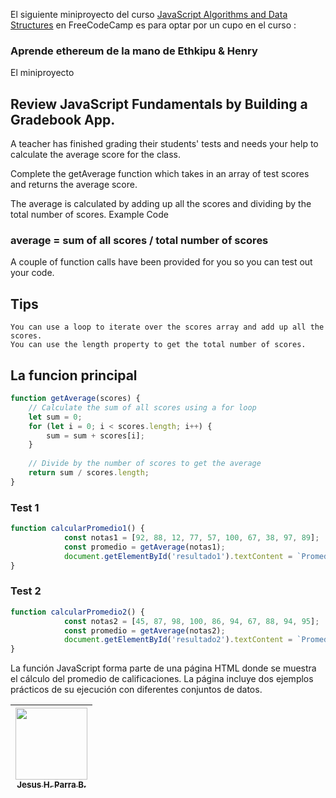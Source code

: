 El siguiente miniproyecto del curso [JavaScript Algorithms and Data Structures](https://www.freecodecamp.org/learn/javascript-algorithms-and-data-structures-v8/) en FreeCodeCamp es para optar por un cupo en el curso : 

### Aprende ethereum de la mano de Ethkipu & Henry

El miniproyecto

## Review JavaScript Fundamentals by Building a Gradebook App.

A teacher has finished grading their students' tests and needs your help to calculate the average score for the class.

Complete the getAverage function which takes in an array of test scores and returns the average score.

The average is calculated by adding up all the scores and dividing by the total number of scores.
Example Code

### average = sum of all scores / total number of scores

A couple of function calls have been provided for you so you can test out your code.

## Tips

    You can use a loop to iterate over the scores array and add up all the scores.
    You can use the length property to get the total number of scores.

## La funcion principal

```javascript
function getAverage(scores) {
    // Calculate the sum of all scores using a for loop
    let sum = 0;
    for (let i = 0; i < scores.length; i++) {
        sum = sum + scores[i];
    }
    
    // Divide by the number of scores to get the average
    return sum / scores.length;
}
```

### Test 1

```javascript
function calcularPromedio1() {
            const notas1 = [92, 88, 12, 77, 57, 100, 67, 38, 97, 89];
            const promedio = getAverage(notas1);
            document.getElementById('resultado1').textContent = `Promedio: ${promedio.toFixed(2)}`;
}
```

### Test 2

```javascript
function calcularPromedio2() {
            const notas2 = [45, 87, 98, 100, 86, 94, 67, 88, 94, 95];
            const promedio = getAverage(notas2);
            document.getElementById('resultado2').textContent = `Promedio: ${promedio.toFixed(2)}`;
}
```

La función JavaScript forma parte de una página HTML donde se muestra  el cálculo del promedio de calificaciones. La página incluye dos ejemplos prácticos de su ejecución con diferentes conjuntos de datos.


| [<img src="https://avatars.githubusercontent.com/u/123877201?v=4" width=115><br><sub>Jesus H. Parra B.</sub>](https://github.com/ing-jhparra)
| :---: |